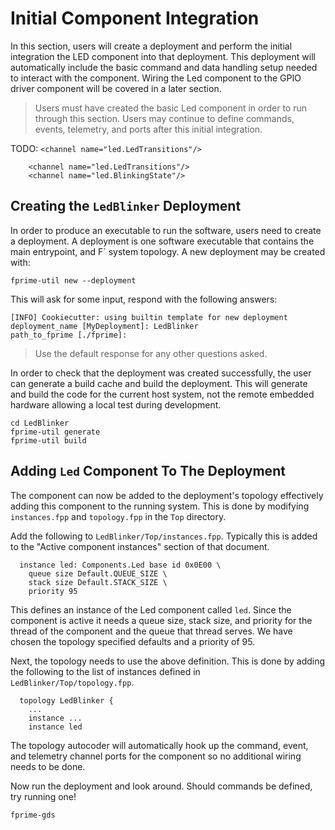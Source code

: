 # Initial Component Integration

In this section, users will create a deployment and perform the initial integration the LED component into that deployment. This deployment will automatically include the basic command and data handling setup needed to interact with the component. Wiring the Led component to the GPIO driver component will be covered in a later section.

> Users must have created the basic Led component in order to run through this section. Users may continue to define commands, events, telemetry, and ports after this initial integration.

TODO: `<channel name="led.LedTransitions"/>`

        <channel name="led.LedTransitions"/>
        <channel name="led.BlinkingState"/>

## Creating the `LedBlinker` Deployment

In order to produce an executable to run the software, users need to create a deployment. A deployment is one software executable that contains the main entrypoint, and F´ system topology.  A new deployment may be created with:

```shell
fprime-util new --deployment
```

This will ask for some input, respond with the following answers:
```shell
[INFO] Cookiecutter: using builtin template for new deployment
deployment_name [MyDeployment]: LedBlinker
path_to_fprime [./fprime]:
```
> Use the default response for any other questions asked.

In order to check that the deployment was created successfully, the user can generate a build cache and build the deployment. This will generate and build the code for the current host system, not the remote embedded hardware allowing a local test during development. 

```shell
cd LedBlinker
fprime-util generate
fprime-util build
```

## Adding `Led` Component To The Deployment

The component can now be added to the deployment's topology effectively adding this component to the running system. This is done by modifying `instances.fpp` and `topology.fpp` in the `Top` directory.

Add the following to `LedBlinker/Top/instances.fpp`.  Typically this is added to the "Active component instances" section of that document.

```
  instance led: Components.Led base id 0x0E00 \
    queue size Default.QUEUE_SIZE \
    stack size Default.STACK_SIZE \
    priority 95
```

This defines an instance of the Led component called `led`. Since the component is active it needs a queue size, stack size, and priority for the thread of the component and the queue that thread serves. We have chosen the topology specified defaults and a priority of 95.

Next, the topology needs to use the above definition. This is done by adding the following to the list of instances defined in `LedBlinker/Top/topology.fpp`.

```
  topology LedBlinker {
    ...
    instance ...
    instance led
```

The topology autocoder will automatically hook up the command, event, and telemetry channel ports for the component so no additional wiring needs to be done.

Now run the deployment and look around. Should commands be defined, try running one!

```shell
fprime-gds
```